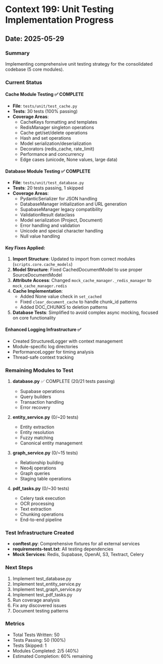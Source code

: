 # Context 199: Unit Testing Implementation Progress

## Date: 2025-05-29

### Summary
Implementing comprehensive unit testing strategy for the consolidated codebase (5 core modules).

### Current Status

#### Cache Module Testing ✅ COMPLETE
- **File**: `tests/unit/test_cache.py`
- **Tests**: 30 tests (100% passing)
- **Coverage Areas**:
  - CacheKeys formatting and templates
  - RedisManager singleton operations
  - Cache get/set/delete operations
  - Hash and set operations
  - Model serialization/deserialization
  - Decorators (redis_cache, rate_limit)
  - Performance and concurrency
  - Edge cases (unicode, None values, large data)

#### Database Module Testing ✅ COMPLETE  
- **File**: `tests/unit/test_database.py`
- **Tests**: 20 tests passing, 1 skipped
- **Coverage Areas**:
  - PydanticSerializer for JSON handling
  - DatabaseManager initialization and URL generation
  - SupabaseManager legacy compatibility
  - ValidationResult dataclass
  - Model serialization (Project, Document)
  - Error handling and validation
  - Unicode and special character handling
  - Null value handling

#### Key Fixes Applied:
1. **Import Structure**: Updated to import from correct modules (`scripts.core.cache_models`)
2. **Model Structure**: Fixed CachedDocumentModel to use proper SourceDocumentModel
3. **Attribute Access**: Changed `mock_cache_manager._redis_manager` to `mock_cache_manager.redis`
4. **Cache Implementation**: 
   - Added None value check in `set_cached`
   - Fixed `clear_document_cache` to handle chunk_id patterns
   - Added DOC_CHUNKS to deletion patterns
5. **Database Tests**: Simplified to avoid complex async mocking, focused on core functionality

#### Enhanced Logging Infrastructure ✅
- Created StructuredLogger with context management
- Module-specific log directories
- PerformanceLogger for timing analysis
- Thread-safe context tracking

### Remaining Modules to Test

1. **database.py** ✅ COMPLETE (20/21 tests passing)
   - Supabase operations
   - Query builders
   - Transaction handling
   - Error recovery

2. **entity_service.py** (0/~20 tests)
   - Entity extraction
   - Entity resolution
   - Fuzzy matching
   - Canonical entity management

3. **graph_service.py** (0/~15 tests)
   - Relationship building
   - Neo4j operations
   - Graph queries
   - Staging table operations

4. **pdf_tasks.py** (0/~30 tests)
   - Celery task execution
   - OCR processing
   - Text extraction
   - Chunking operations
   - End-to-end pipeline

### Test Infrastructure Created
- **conftest.py**: Comprehensive fixtures for all external services
- **requirements-test.txt**: All testing dependencies
- **Mock Services**: Redis, Supabase, OpenAI, S3, Textract, Celery

### Next Steps
1. Implement test_database.py
2. Implement test_entity_service.py
3. Implement test_graph_service.py
4. Implement test_pdf_tasks.py
5. Run coverage analysis
6. Fix any discovered issues
7. Document testing patterns

### Metrics
- Total Tests Written: 50
- Tests Passing: 50 (100%)
- Tests Skipped: 1
- Modules Completed: 2/5 (40%)
- Estimated Completion: 60% remaining